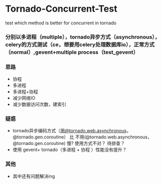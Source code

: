 # Tornado-Concurrent-Test
test which method is better for concurrent in tornado
### 分别以多进程（multiple），tornado异步方式（asynchronous），celery的方式测试（ce，想要用celery处理数据库io），正常方式（normal）,gevent+multiple process（test_gevent）
### 思路
+ 协程
+ 多进程
+ 多进程+协程
+ 减少网络IO
+ 减少数据访问次数，建索引

### 疑惑
+ tornado异步编码方式（用@tornado.web.asynchronous，@tornado.gen.coroutine） 比 不用(@tornado.web.asynchronous，@tornado.gen.coroutine) 慢? 使用方式不对？ 待排查？
+ 使用 gevent+ tornado（多进程 + 协程 ）性能没有提升？

### 其他

+ 其中还有问题解决ing
